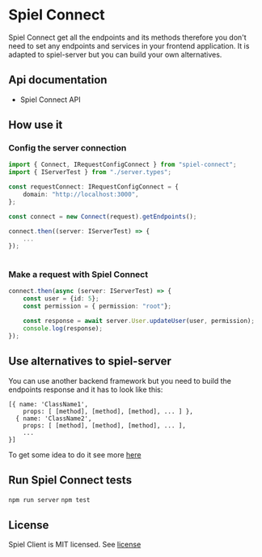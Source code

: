 # Spiel Connect

Spiel Connect get all the endpoints and its methods therefore you don't need to set any endpoints and services in your frontend application. It is adapted to spiel-server but you can build your own alternatives.

## Api documentation

* Spiel Connect API

## How use it

### Config the server connection

```typescript
import { Connect, IRequestConfigConnect } from "spiel-connect";
import { IServerTest } from "./server.types";

const requestConnect: IRequestConfigConnect = {
    domain: "http://localhost:3000",
};

const connect = new Connect(request).getEndpoints();

connect.then((server: IServerTest) => {
    ...
});
    
```

### Make a request with Spiel Connect
```typescript
connect.then(async (server: IServerTest) => {
    const user = {id: 5};
    const permission = { permission: "root"};

    const response = await server.User.updateUser(user, permission);
    console.log(response);
});
```

## Use alternatives to spiel-server
You can use another backend framework but you need to build the endpoints response and it has to look like this:
```
[{ name: 'ClassName1',
    props: [ [method], [method], [method], ... ] },
  { name: 'ClassName2',
    props: [ [method], [method], [method], ... ],
    ...
}]
```
To get some idea to do it see more [here](https://github.com/spieljs/spiel-server/blob/master/src/server/set-router.ts)

## Run Spiel Connect tests
`npm run server`
`npm test`

## License
Spiel Client is MIT licensed. See [license](LICENSE.md)
